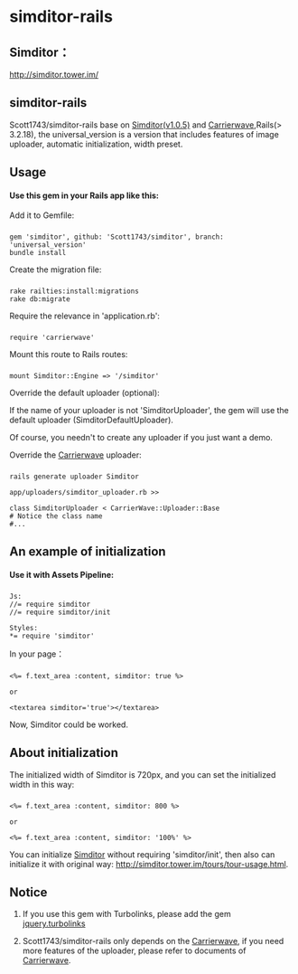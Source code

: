 simditor-rails
===========================



Simditor：
----------------------------------
http://simditor.tower.im/


simditor-rails
---------------------------------

Scott1743/simditor-rails base on [Simditor(v1.0.5)](http://simditor.tower.im/) and [Carrierwave](https://github.com/carrierwaveuploader/carrierwave),Rails(> 3.2.18),
the universal_version is a version that includes features of image uploader, automatic initialization, width preset.

## Usage

#### Use this gem in your Rails app like this:

Add it to Gemfile:

###
    gem 'simditor', github: 'Scott1743/simditor', branch: 'universal_version'
    bundle install

Create the migration file:

###
    rake railties:install:migrations
    rake db:migrate

Require the relevance in 'application.rb':

###
    require 'carrierwave'

Mount this route to Rails routes:

###
    mount Simditor::Engine => '/simditor'

Override the default uploader (optional):

If the name of your uploader is not 'SimditorUploader', the gem will use the default uploader (SimditorDefaultUploader).
 
Of course, you needn't to create any uploader if you just want a demo.

Override the [Carrierwave](https://github.com/carrierwaveuploader/carrierwave) uploader:

###
    rails generate uploader Simditor

    app/uploaders/simditor_uploader.rb >>

    class SimditorUploader < CarrierWave::Uploader::Base
    # Notice the class name
    #...

## An example of initialization

#### Use it with Assets Pipeline:

###
    Js:
    //= require simditor
    //= require simditor/init

    Styles:
    *= require 'simditor'

In your page：

###
    <%= f.text_area :content, simditor: true %>

    or

    <textarea simditor='true'></textarea>


Now, Simditor could be worked.

## About initialization

The initialized width of Simditor is 720px, and you can set the initialized width in this way:

###
    <%= f.text_area :content, simditor: 800 %>
    
    or
    
    <%= f.text_area :content, simditor: '100%' %>

You can initialize [Simditor](http://simditor.tower.im/) without requiring 'simditor/init', then also can initialize it with original way: http://simditor.tower.im/tours/tour-usage.html.

## Notice

1. If you use this gem with Turbolinks, please add the gem [jquery.turbolinks](https://github.com/kossnocorp/jquery.turbolinks)

2. Scott1743/simditor-rails only depends on the [Carrierwave](https://github.com/carrierwaveuploader/carrierwave), if you need more features of the uploader, please refer to documents of [Carrierwave](https://github.com/carrierwaveuploader/carrierwave). 







